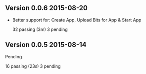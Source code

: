 ## Version 0.0.6 2015-08-20

- Better support for: Create App, Upload Bits for App & Start App

  32 passing (3m)
  3 pending

## Version 0.0.5 2015-08-14

Pending

  16 passing (23s)
  3 pending

